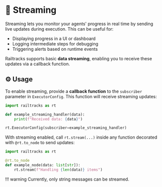 # 🚰 Streaming

Streaming lets you monitor your agents' progress in real time by sending live updates during execution. This can be useful for:

- Displaying progress in a UI or dashboard
- Logging intermediate steps for debugging
- Triggering alerts based on runtime events

Railtracks supports basic **data streaming**, enabling you to receive these updates via a callback function.

## ⚙️ Usage

To enable streaming, provide a **callback function** to the `subscriber` parameter in `ExecutorConfig`. This function will receive streaming updates:

```python
import railtracks as rt

def example_streaming_handler(data):
    print(f"Received data: {data}")

rt.ExecutorConfig(subscriber=example_streaming_handler)
```

With streaming enabled, call `rt.stream(...)` inside any function decorated with `@rt.to_node` to send updates:

```python
import railtracks as rt

@rt.to_node
def example_node(data: list[str]):
    rt.stream(f"Handling {len(data)} items")
```

!!! warning
    Currently, only string messages can be streamed.


